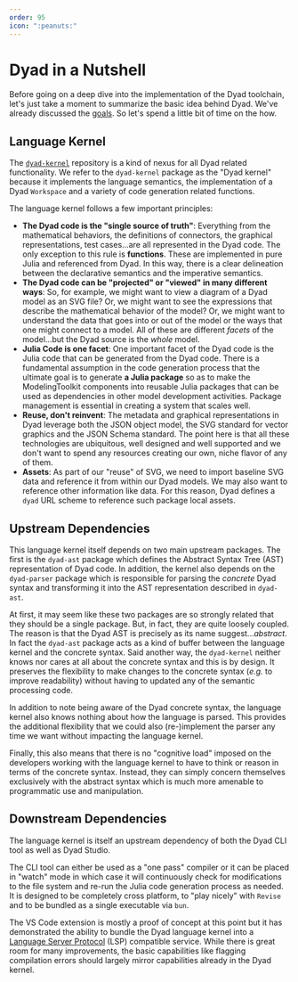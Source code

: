 ```yaml
---
order: 95
icon: ":peanuts:"
---
```


# Dyad in a Nutshell

Before going on a deep dive into the implementation of the Dyad toolchain,
let's just take a moment to summarize the basic idea behind Dyad. We've
already discussed the [goals](./WHY.md). So let's spend a little bit of time on
the how.

## Language Kernel

The [`dyad-kernel`](https://github.com/JuliaComputing/dyad-kernel) repository
is a kind of nexus for all Dyad related functionality. We refer to the
`dyad-kernel` package as the "Dyad kernel" because it implements the
language semantics, the implementation of a Dyad `Workspace` and a variety of
code generation related functions.

The language kernel follows a few important principles:

- **The Dyad code is the "single source of truth"**: Everything from the
  mathematical behaviors, the definitions of connectors, the graphical
  representations, test cases...are all represented in the Dyad code. The
  only exception to this rule is **functions**. These are implemented in pure
  Julia and referenced from Dyad. In this way, there is a clear delineation
  between the declarative semantics and the imperative semantics.
- **The Dyad code can be "projected" or "viewed" in many different ways**: So,
  for example, we might want to view a diagram of a Dyad model as an SVG
  file? Or, we might want to see the expressions that describe the mathematical
  behavior of the model? Or, we might want to understand the data that goes
  into or out of the model or the ways that one might connect to a model. All
  of these are different _facets_ of the model...but the Dyad source is the
  _whole_ model.
- **Julia Code is one facet**: One important facet of the Dyad code is the
  Julia code that can be generated from the Dyad code. There is a
  fundamental assumption in the code generation process that the ultimate goal
  is to generate **a Julia package** so as to make the ModelingToolkit
  components into reusable Julia packages that can be used as dependencies in
  other model development activities. Package management is essential in
  creating a system that scales well.
- **Reuse, don't reinvent**: The metadata and graphical representations in
  Dyad leverage both the JSON object model, the SVG standard for vector
  graphics and the JSON Schema standard. The point here is that all these
  technologies are ubiquitous, well designed and well supported and we don't
  want to spend any resources creating our own, niche flavor of any of them.
- **Assets**: As part of our "reuse" of SVG, we need to import baseline SVG data
  and reference it from within our Dyad models. We may also want to
  reference other information like data. For this reason, Dyad defines a
  `dyad` URL scheme to reference such package local assets.

## Upstream Dependencies

This language kernel itself depends on two main upstream packages. The first is
the `dyad-ast` package which defines the Abstract Syntax Tree (AST)
representation of Dyad code. In addition, the kernel also depends on the
`dyad-parser` package which is responsible for parsing the _concrete_ Dyad
syntax and transforming it into the AST representation described in
`dyad-ast`.

At first, it may seem like these two packages are so strongly related that they
should be a single package. But, in fact, they are quite loosely coupled. The
reason is that the Dyad AST is precisely as its name suggest..._abstract_.
In fact the `dyad-ast` package acts as a kind of buffer between the language
kernel and the concrete syntax. Said another way, the `dyad-kernel` neither
knows nor cares at all about the concrete syntax and this is by design. It
preserves the flexibility to make changes to the concrete syntax (_e.g._ to
improve readability) without having to updated any of the semantic processing
code.

In addition to note being aware of the Dyad concrete syntax, the language
kernel also knows nothing about how the language is parsed. This provides the
additional flexibility that we could also (re-)implement the parser any time we want
without impacting the language kernel.

Finally, this also means that there is no "cognitive load" imposed on the
developers working with the language kernel to have to think or reason in terms
of the concrete syntax. Instead, they can simply concern themselves exclusively
with the abstract syntax which is much more amenable to programmatic use and
manipulation.

## Downstream Dependencies

The language kernel is itself an upstream dependency of both the Dyad CLI tool
as well as Dyad Studio.

The CLI tool can either be used as a "one pass" compiler or it can be placed in
"watch" mode in which case it will continuously check for modifications to the
file system and re-run the Julia code generation process as needed. It is
designed to be completely cross platform, to "play nicely" with `Revise` and to
be bundled as a single executable via `bun`.

The VS Code extension is mostly a proof of concept at this point but it has
demonstrated the ability to bundle the Dyad language kernel into a [Language
Server Protocol](https://microsoft.github.io/language-server-protocol/) (LSP)
compatible service. While there is great room for many improvements, the basic
capabilities like flagging compilation errors should largely mirror capabilities
already in the Dyad kernel.
